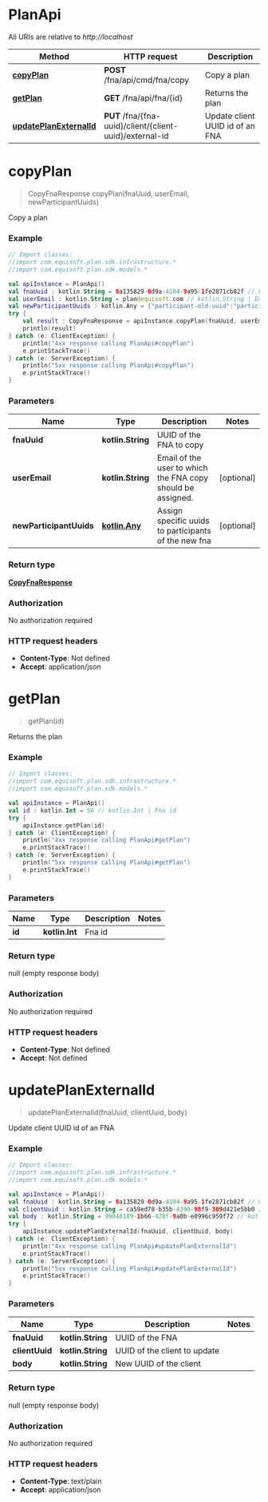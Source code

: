 # PlanApi

All URIs are relative to *http://localhost*

Method | HTTP request | Description
------------- | ------------- | -------------
[**copyPlan**](PlanApi.md#copyPlan) | **POST** /fna/api/cmd/fna/copy | Copy a plan
[**getPlan**](PlanApi.md#getPlan) | **GET** /fna/api/fna/{id} | Returns the plan
[**updatePlanExternalId**](PlanApi.md#updatePlanExternalId) | **PUT** /fna/{fna-uuid}/client/{client-uuid}/external-id | Update client UUID id of an FNA


<a name="copyPlan"></a>
# **copyPlan**
> CopyFnaResponse copyPlan(fnaUuid, userEmail, newParticipantUuids)

Copy a plan

### Example
```kotlin
// Import classes:
//import com.equisoft.plan.sdk.infrastructure.*
//import com.equisoft.plan.sdk.models.*

val apiInstance = PlanApi()
val fnaUuid : kotlin.String = 8a135829-0d9a-4104-9a95-1fe2871cb82f // kotlin.String | UUID of the FNA to copy
val userEmail : kotlin.String = plan@equisoft.com // kotlin.String | Email of the user to which the FNA copy should be assigned.
val newParticipantUuids : kotlin.Any = {"participant-old-uuid":"participant-new-uuid","5fe2ce28-9834-4f8a-811e-1192b91cf18c":"444e03d3-ad35-4824-97cc-6c5558d2ea7e"} // kotlin.Any | Assign specific uuids to participants of the new fna
try {
    val result : CopyFnaResponse = apiInstance.copyPlan(fnaUuid, userEmail, newParticipantUuids)
    println(result)
} catch (e: ClientException) {
    println("4xx response calling PlanApi#copyPlan")
    e.printStackTrace()
} catch (e: ServerException) {
    println("5xx response calling PlanApi#copyPlan")
    e.printStackTrace()
}
```

### Parameters

Name | Type | Description  | Notes
------------- | ------------- | ------------- | -------------
 **fnaUuid** | **kotlin.String**| UUID of the FNA to copy |
 **userEmail** | **kotlin.String**| Email of the user to which the FNA copy should be assigned. | [optional]
 **newParticipantUuids** | [**kotlin.Any**](.md)| Assign specific uuids to participants of the new fna | [optional]

### Return type

[**CopyFnaResponse**](CopyFnaResponse.md)

### Authorization

No authorization required

### HTTP request headers

 - **Content-Type**: Not defined
 - **Accept**: application/json

<a name="getPlan"></a>
# **getPlan**
> getPlan(id)

Returns the plan

### Example
```kotlin
// Import classes:
//import com.equisoft.plan.sdk.infrastructure.*
//import com.equisoft.plan.sdk.models.*

val apiInstance = PlanApi()
val id : kotlin.Int = 56 // kotlin.Int | Fna id
try {
    apiInstance.getPlan(id)
} catch (e: ClientException) {
    println("4xx response calling PlanApi#getPlan")
    e.printStackTrace()
} catch (e: ServerException) {
    println("5xx response calling PlanApi#getPlan")
    e.printStackTrace()
}
```

### Parameters

Name | Type | Description  | Notes
------------- | ------------- | ------------- | -------------
 **id** | **kotlin.Int**| Fna id |

### Return type

null (empty response body)

### Authorization

No authorization required

### HTTP request headers

 - **Content-Type**: Not defined
 - **Accept**: Not defined

<a name="updatePlanExternalId"></a>
# **updatePlanExternalId**
> updatePlanExternalId(fnaUuid, clientUuid, body)

Update client UUID id of an FNA

### Example
```kotlin
// Import classes:
//import com.equisoft.plan.sdk.infrastructure.*
//import com.equisoft.plan.sdk.models.*

val apiInstance = PlanApi()
val fnaUuid : kotlin.String = 8a135829-0d9a-4104-9a95-1fe2871cb82f // kotlin.String | UUID of the FNA
val clientUuid : kotlin.String = ca59ed78-b35b-4390-98f9-309d421e5bb0 // kotlin.String | UUID of the client to update
val body : kotlin.String = 99048189-1b66-428f-9a0b-e0996c959f72 // kotlin.String | New UUID of the client
try {
    apiInstance.updatePlanExternalId(fnaUuid, clientUuid, body)
} catch (e: ClientException) {
    println("4xx response calling PlanApi#updatePlanExternalId")
    e.printStackTrace()
} catch (e: ServerException) {
    println("5xx response calling PlanApi#updatePlanExternalId")
    e.printStackTrace()
}
```

### Parameters

Name | Type | Description  | Notes
------------- | ------------- | ------------- | -------------
 **fnaUuid** | **kotlin.String**| UUID of the FNA |
 **clientUuid** | **kotlin.String**| UUID of the client to update |
 **body** | **kotlin.String**| New UUID of the client |

### Return type

null (empty response body)

### Authorization

No authorization required

### HTTP request headers

 - **Content-Type**: text/plain
 - **Accept**: application/json

